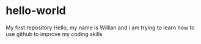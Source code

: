# hello-world
My first repository
Hello, my name is Willian and i am trying to learn how to use github to  improve my coding skills
